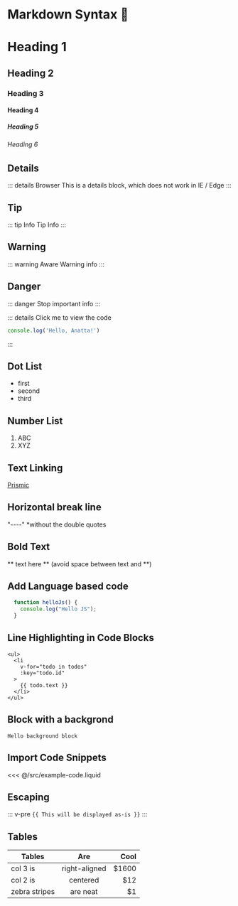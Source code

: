 # Markdown Syntax :100:
# Heading 1
## Heading 2
### Heading 3
#### Heading 4
##### Heading 5
###### Heading 6
## Details

::: details Browser
This is a details block, which does not work in IE / Edge
:::

## Tip
::: tip Info
  Tip Info
:::

## Warning
::: warning Aware
  Warning info
:::

## Danger
::: danger Stop
 important info
:::

::: details Click me to view the code
```js
console.log('Hello, Anatta!')
```
:::

## Dot List
- first
- second
- third

## Number List
1. ABC
2. XYZ

## Text Linking
[Prismic](http://localhost:8080/prismic-adaptor-integration/prismic/)

## Horizontal break line

"----" 
*without the double quotes

## Bold Text
 ** text here **
 (avoid space between text and **)

## Add Language based code
``` js
  function helloJs() {
    console.log("Hello JS");
  }
```
## Line Highlighting in Code Blocks
``` html{4}
<ul>
  <li
    v-for="todo in todos"
    :key="todo.id"
  >
    {{ todo.text }}
  </li>
</ul>
```
## Block with a backgrond
    Hello background block

## Import Code Snippets

<SourceCode>
<<< @/src/example-code.liquid
</SourceCode>

## Escaping

::: v-pre
`{{ This will be displayed as-is }}`
:::

## Tables

| Tables        | Are           | Cool  |
| ------------- |:-------------:| -----:|
| col 3 is      | right-aligned | $1600 |
| col 2 is      | centered      |   $12 |
| zebra stripes | are neat      |    $1 |

